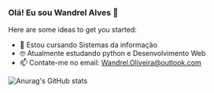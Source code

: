 ### Olá! Eu sou Wandrel Alves 👋

Here are some ideas to get you started:

- 🌱 Estou cursando Sistemas da informação
- 🤓 Atualmente estudando python e Desenvolvimento Web
- 📫 Contate-me no email: Wandrel.Oliveira@outlook.com

![Anurag's GitHub stats](https://github-readme-stats.vercel.app/api?username=anuraghazra&show_icons=true&theme=tokyonight)
